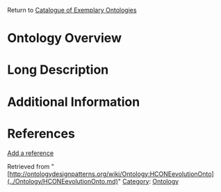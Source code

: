 Return to [Catalogue of Exemplary Ontologies](../Ontology/Main.md "Ontology:Main")



#  Ontology Overview


#  Long Description


#  Additional Information


  



  




#  References


[Add a reference](index.php@title=Odp%253AAdd_reference&subject=../Ontology/HCONEevolutionOnto.md "http://ontologydesignpatterns.org/wiki/index.php?title=Odp:Add_reference&subject=Ontology%3AHCONEevolutionOnto")


  






Retrieved from "[http://ontologydesignpatterns.org/wiki/Ontology:HCONEevolutionOnto](../Ontology/HCONEevolutionOnto.md)"
 [Category](http://ontologydesignpatterns.org/wiki/Special:Categories "Special:Categories"): [Ontology](../Category/Ontology.md "Category:Ontology")